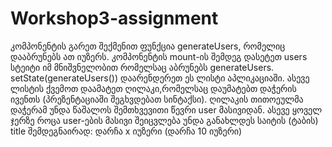 # Workshop3-assignment

კომპონენტის გარეთ შექმენით ფუნქცია generateUsers, რომელიც დააბრუნებს ათ იუზერს.
კომპონენტის mount-ის შემდეგ  დასეტეთ users სტეიტი იმ მნიშვნელობით რომელსაც აბრუნებს generateUsers. setState(generateUsers())
დაარენდერეთ ეს ლისტი აპლიკაციაში.
ასევე ლისტის ქვემოთ დაამატეთ ღილაკი,რომელსაც დაუმატებთ დაჭერის ივენთს (პრეზენტაციაში შეგხვდებათ სინტაქსი). ღილაკის თითოეულმა დაჭერამ უნდა წაშალოს შემთხვევითი წევრი user მასივიდან.
ასევე ყოველ ჯერზე როცა user-ების მასივი შეიცვლება უნდა განახლდეს საიტის (ტაბის) title შემდეგნაირად: დარჩა x იუზერი (დარჩა 10 იუზერი)
